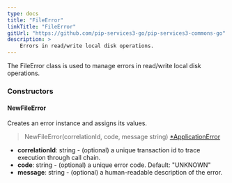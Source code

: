 ```yaml
---
type: docs
title: "FileError"
linkTitle: "FileError"
gitUrl: "https://github.com/pip-services3-go/pip-services3-commons-go"
description: >
    Errors in read/write local disk operations.
---
```


The FileError class is used to manage errors in read/write local disk operations.


### Constructors

#### NewFileError
Creates an error instance and assigns its values.

> NewFileError(correlationId, code, message string) [*ApplicationError](../application_exception)

- **correlationId**: string - (optional) a unique transaction id to trace execution through call chain.
- **code**: string - (optional) a unique error code. Default: "UNKNOWN"
- **message**: string - (optional) a human-readable description of the error.


